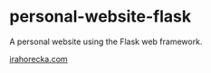 # personal-website-flask
A personal website using the Flask web framework.

<a href="http://irahorecka.com/">irahorecka.com</a>
